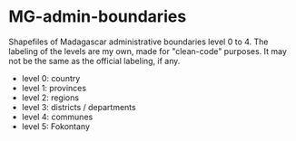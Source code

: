 # MG-admin-boundaries
Shapefiles of Madagascar administrative boundaries level 0 to 4. The labeling of the levels are my own, made for "clean-code" purposes.
It may not be the same as the official labeling, if any. 

* level 0: country
* level 1: provinces
* level 2: regions
* level 3: districts / departments
* level 4: communes
* level 5: Fokontany
